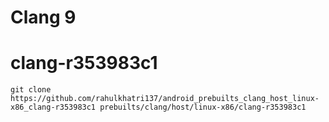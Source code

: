 # Clang 9
# clang-r353983c1

```
git clone https://github.com/rahulkhatri137/android_prebuilts_clang_host_linux-x86_clang-r353983c1 prebuilts/clang/host/linux-x86/clang-r353983c1
```
